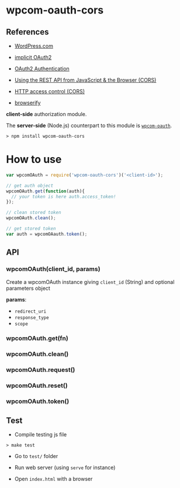 wpcom-oauth-cors
================


## References

* [WordPress.com](http://wordpress.com)

* [implicit OAuth2](http://tutorials.jenkov.com/oauth2/authorization.html#implicit)

* [OAuth2 Authentication](https://developer.wordpress.com/docs/oauth2/)

* [Using the REST API from JavaScript & the Browser (CORS)](https://developer.wordpress.com/docs/rest-api-javascript/)

* [HTTP access control (CORS)](https://developer.mozilla.org/en-US/docs/Web/HTTP/Access_control_CORS)

* [browserify](http://browserify.org/)

**client-side** authorization module.

The **server-side** (Node.js) counterpart to this module is
[`wpcom-oauth`](https://github.com/Automattic/node-wpcom-oauth).

```cli
> npm install wpcom-oauth-cors
```

# How to use

```js
var wpcomOAuth = require('wpcom-oauth-cors')('<client-id>');

// get auth object
wpcomOAuth.get(function(auth){
  // your token is here auth.access_token!
});

// clean stored token
wpcomOAuth.clean();

// get stored token
var auth = wpcomOAauth.token();
```

## API

### wpcomOAuth(client_id, params)

Create a wpcomOAuth instance giving `client_id` (String) and optional parameters object

**params**:

* `redirect_uri`
* `response_type`
* `scope`

### wpcomOAuth.get(fn)

### wpcomOAuth.clean()

### wpcomOAuth.request()

### wpcomOAuth.reset()

### wpcomOAuth.token()

## Test

* Compile testing js file

```cli
> make test
```

* Go to `test/` folder

* Run web server (using `serve` for instance)

* Open `index.html` with a browser
